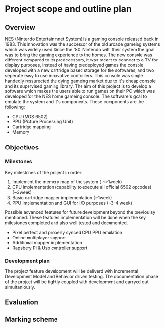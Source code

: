 # Project scope and outline plan

## Overview
NES (Nintendo Entertainmnet System) is a gaming console released back in 1983. This innovation was the successor of the old arcade gameing systems which was widely used Since the '80. Nintendo with their system the goal was to bring the gaming experience to the homes. The new console was different compared to its predecessors, it was meant to connect to a TV for display purposes, instead of having predeployed games the console developed with a new cartridge based storage for the softwares, and two seperate easy to use innovative controllers.
This console was single handedly ressurected the dying gameing market due to it's cheap console and its supervised gaming library.
The aim of this project is to develop a software which makes the users able to run games on their PC which was developed for the NES home gameing console. The software's goal to emulate the system and it's components. These components are the following:

* CPU (MOS 6502)
* PPU (Picture Processing Unit)
* Cartridge mapping
* Memory

## Objectives

### Milestones

Key milestones of the project in order:

1. Implement the memory map of the system ( ~>1week)
2. CPU implementation (capability to execute all official 6502 opcodes) (~3week)
3. Basic cartridge mapper implementation (~1week)
4. PPU implementation and GUI for I/O purposes (~3-4 week)

Possible advanced features for future development beyond the previoulsy mentioned.
These features implementation will be done when the key milestones completed and also well tested and documented.

* Pixel perfect and properly synced CPU PPU emulation
* Online multiplayer support
* Additional mapper implementation
* Rapsbery Pi & Usb controller support

### Development plan

The project feature development will be deliverd with Incremental Development Model and Behavior driven testing.
The documentation phase of the project will be tightly coupled with development and carryed out simultaniously.

## Evaluation

## Marking scheme
